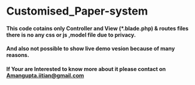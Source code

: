 # Customised_Paper-system
<h4>This code cotains only Controller and View (*.blade.php) & routes files there is no any css or js ,model file due to privacy.<h4>
	<h4>And also not possible to show live demo vesion because of many reasons.</h4>
	<h4>If Your are Interested to know more about it please contact on <a href="mailto:amangupta.iitian@gmail.com">Amangupta.iitian@gmail.com</a></h4>
